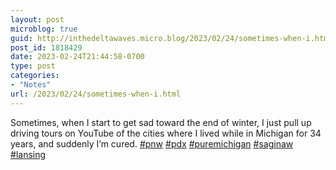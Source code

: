 ```yaml
---
layout: post
microblog: true
guid: http://inthedeltawaves.micro.blog/2023/02/24/sometimes-when-i.html
post_id: 1818429
date: 2023-02-24T21:44:58-0700
type: post
categories:
- "Notes"
url: /2023/02/24/sometimes-when-i.html
---
```

<p>Sometimes, when I start to get sad toward the end of winter, I just pull up driving tours on YouTube of the cities where I lived while in Michigan for 34 years, and suddenly I’m cured. <a href="https://mastodon.social/tags/pnw" class="mention hashtag" rel="tag">#<span>pnw</span></a> <a href="https://mastodon.social/tags/pdx" class="mention hashtag" rel="tag">#<span>pdx</span></a> <a href="https://mastodon.social/tags/puremichigan" class="mention hashtag" rel="tag">#<span>puremichigan</span></a> <a href="https://mastodon.social/tags/saginaw" class="mention hashtag" rel="tag">#<span>saginaw</span></a> <a href="https://mastodon.social/tags/lansing" class="mention hashtag" rel="tag">#<span>lansing</span></a></p>
